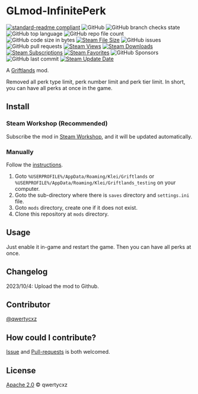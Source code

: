 # GLmod-InfinitePerk
[![standard-readme compliant](https://img.shields.io/badge/readme%20style-standard-brightgreen.svg)](https://github.com/RichardLitt/standard-readme)
![GitHub](https://img.shields.io/github/license/qwertycxz/GLmod-InfinitePerk)
![GitHub branch checks state](https://img.shields.io/github/checks-status/qwertycxz/GLmod-InfinitePerk/main)
![GitHub top language](https://img.shields.io/github/languages/top/qwertycxz/GLmod-InfinitePerk)
![GitHub repo file count](https://img.shields.io/github/directory-file-count/qwertycxz/GLmod-InfinitePerk)
![GitHub code size in bytes](https://img.shields.io/github/languages/code-size/qwertycxz/GLmod-InfinitePerk)
[![Steam File Size](https://img.shields.io/steam/size/2233226904?label=steam%20file%20size)](https://steamcommunity.com/workshop/filedetails/?id=2233226904)
![GitHub issues](https://img.shields.io/github/issues/qwertycxz/GLmod-InfinitePerk)
![GitHub pull requests](https://img.shields.io/github/issues-pr/qwertycxz/GLmod-InfinitePerk)
[![Steam Views](https://img.shields.io/steam/views/2233226904)](https://steamcommunity.com/workshop/filedetails/?id=2233226904)
[![Steam Downloads](https://img.shields.io/steam/downloads/2233226904)](https://steamcommunity.com/workshop/filedetails/?id=2233226904)
[![Steam Subscriptions](https://img.shields.io/steam/subscriptions/2233226904)](https://steamcommunity.com/workshop/filedetails/?id=2233226904)
[![Steam Favorites](https://img.shields.io/steam/favorites/2233226904)](https://steamcommunity.com/workshop/filedetails/?id=2233226904)
![GitHub Sponsors](https://img.shields.io/github/sponsors/qwertycxz)
![GitHub last commit](https://img.shields.io/github/last-commit/qwertycxz/GLmod-InfinitePerk)
[![Steam Update Date](https://img.shields.io/steam/update-date/2233226904)](https://steamcommunity.com/workshop/filedetails/?id=2233226904)

A [Griftlands](https://store.steampowered.com/app/601840) mod.

Removed all perk type limit, perk number limit and perk tier limit. In short, you can have all perks at once in the game.
## Install
### Steam Workshop (Recommended)
Subscribe the mod in [Steam Workshop](https://steamcommunity.com/sharedfiles/filedetails/?id=2233226904), and it will be updated automatically.
### Manually
Follow the [instructions](https://forums.kleientertainment.com/forums/topic/116914-early-mod-support).
1. Goto `%USERPROFILE%/AppData/Roaming/Klei/Griftlands` or `%USERPROFILE%/AppData/Roaming/Klei/Griftlands_testing` on your computer.
2. Goto the sub-directory where there is `saves` directory and `settings.ini` file.
3. Goto `mods` directory, create one if it does not exist.
4. Clone this repository at `mods` directory.
## Usage
Just enable it in-game and restart the game. Then you can have all perks at once.
## Changelog
2023/10/4: Upload the mod to Github.
## Contributor
[@qwertycxz](https://github.com/qwertycxz)
## How could I contribute?
[Issue](https://github.com/qwertycxz/GLmod-InfinitePerk/issues/new) and [Pull-requests](https://github.com/qwertycxz/GLmod-InfinitePerk/compare) is both welcomed.
## License
[Apache 2.0](LICENSE) © qwertycxz